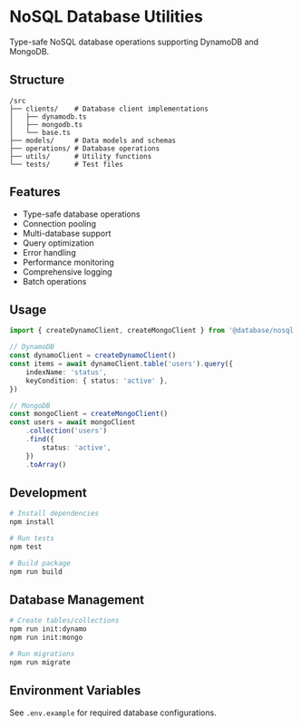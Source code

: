 # NoSQL Database Utilities

Type-safe NoSQL database operations supporting DynamoDB and MongoDB.

## Structure

```
/src
├── clients/    # Database client implementations
│   ├── dynamodb.ts
│   ├── mongodb.ts
│   └── base.ts
├── models/     # Data models and schemas
├── operations/ # Database operations
├── utils/      # Utility functions
└── tests/      # Test files
```

## Features

- Type-safe database operations
- Connection pooling
- Multi-database support
- Query optimization
- Error handling
- Performance monitoring
- Comprehensive logging
- Batch operations

## Usage

```typescript
import { createDynamoClient, createMongoClient } from '@database/nosql'

// DynamoDB
const dynamoClient = createDynamoClient()
const items = await dynamoClient.table('users').query({
	indexName: 'status',
	keyCondition: { status: 'active' },
})

// MongoDB
const mongoClient = createMongoClient()
const users = await mongoClient
	.collection('users')
	.find({
		status: 'active',
	})
	.toArray()
```

## Development

```bash
# Install dependencies
npm install

# Run tests
npm test

# Build package
npm run build
```

## Database Management

```bash
# Create tables/collections
npm run init:dynamo
npm run init:mongo

# Run migrations
npm run migrate
```

## Environment Variables

See `.env.example` for required database configurations.
